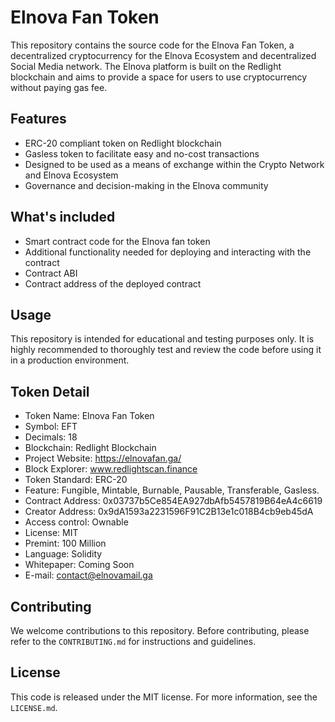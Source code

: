 # Elnova Fan Token

This repository contains the source code for the Elnova Fan Token, a decentralized cryptocurrency for the Elnova Ecosystem and decentralized Social Media network. The Elnova platform is built on the Redlight blockchain and aims to provide a space for users to use cryptocurrency without paying gas fee.
## Features
- ERC-20 compliant token on Redlight blockchain
- Gasless token to facilitate easy and no-cost transactions
- Designed to be used as a means of exchange within the Crypto Network and Elnova Ecosystem
- Governance and decision-making in the Elnova community

## What's included
- Smart contract code for the Elnova fan token
- Additional functionality needed for deploying and interacting with the contract
- Contract ABI
- Contract address of the deployed contract

## Usage
This repository is intended for educational and testing purposes only. It is highly recommended to thoroughly test and review the code before using it in a production environment.

## Token Detail
- Token Name: Elnova Fan Token
- Symbol: EFT 
- Decimals: 18
- Blockchain: Redlight Blockchain 
- Project Website: https://elnovafan.ga/
- Block Explorer: www.redlightscan.finance
- Token Standard: ERC-20
- Feature: Fungible, Mintable, Burnable, Pausable, Transferable, Gasless.
- Contract Address: 0x03737b5Ce854EA927dbAfb5457819B64eA4c6619
- Creator Address: 0x9dA1593a2231596F91C2B13e1c018B4cb9eb45dA
- Access control: Ownable
- License: MIT
- Premint: 100 Million
- Language: Solidity
- Whitepaper: Coming Soon
- E-mail: contact@elnovamail.ga

## Contributing
We welcome contributions to this repository. Before contributing, please refer to the `CONTRIBUTING.md` for instructions and guidelines.

## License
This code is released under the MIT license. For more information, see the `LICENSE.md`.
